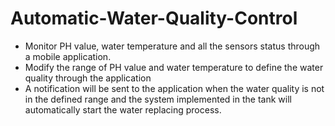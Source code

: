# Automatic-Water-Quality-Control
- Monitor PH value, water temperature and all the sensors status through a mobile application.
- Modify the range of PH value and water temperature to define the water quality through the application
- A notification will be sent to the application when the water quality is not in the defined range and the system implemented in the tank will automatically start the water replacing process. 
